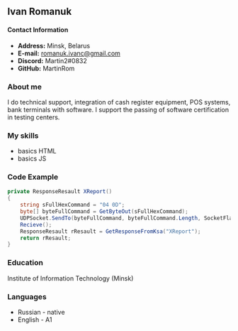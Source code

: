 ## Ivan Romanuk

#### Contact Information
* __Address:__ Minsk, Belarus
* __E-mail:__ romanuk.ivanc@gmail.com
* __Discord:__ Martin2#0832
* __GitHub:__ MartinRom

### About me
I do technical support, integration of cash register equipment, POS systems, bank terminals with software. I support the passing of software certification in testing centers.
### My skills
* basics HTML
* basics JS
### Code Example
```cs
private ResponseResault XReport()
{
    string sFullHexCommand = "04 0D";
    byte[] byteFullCommand = GetByteOut(sFullHexCommand);
    UDPSocket.SendTo(byteFullCommand, byteFullCommand.Length, SocketFlags.None, IpKsaHostEnd);
    Recieve();
    ResponseResault rResault = GetResponseFromKsa("XReport");
    return rResault;
}
```
### Education
Institute of Information Technology (Minsk)
### Languages
* Russian - native
* English - A1
